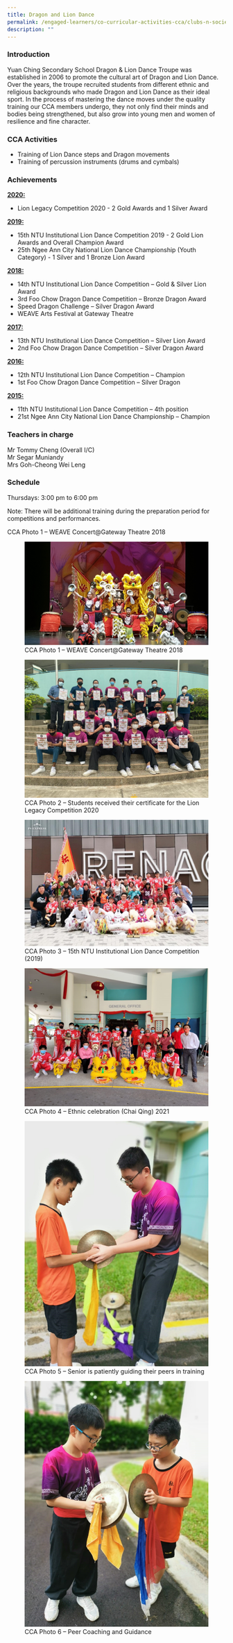 ```yaml
---
title: Dragon and Lion Dance
permalink: /engaged-learners/co-curricular-activities-cca/clubs-n-societies/robotics/
description: ""
---
```


### Introduction

Yuan Ching Secondary School Dragon & Lion Dance Troupe was established in 2006 to promote the cultural art of Dragon and Lion Dance. Over the years, the troupe recruited students from different ethnic and religious backgrounds who made Dragon and Lion Dance as their ideal sport. In the process of mastering the dance moves under the quality training our CCA members undergo, they not only find their minds and bodies being strengthened, but also grow into young men and women of resilience and fine character.

### CCA Activities

*   Training of Lion Dance steps and Dragon movements
*   Training of percussion instruments (drums and cymbals)

### Achievements

<u><strong> 2020: </strong></u>

* Lion Legacy Competition 2020 - 2 Gold Awards and 1 Silver Award


<u><strong> 2019: </strong></u>

*   15th NTU Institutional Lion Dance Competition 2019 - 2 Gold Lion Awards and Overall Champion Award
*   25th Ngee Ann City National Lion Dance Championship (Youth Category) - 1 Silver and 1 Bronze Lion Award  

<u><strong> 2018: </strong></u>

*   14th NTU Institutional Lion Dance Competition – Gold & Silver Lion Award
*   3rd Foo Chow Dragon Dance Competition – Bronze Dragon Award
*   Speed Dragon Challenge – Silver Dragon Award
*   WEAVE Arts Festival at Gateway Theatre

<u><strong> 2017: </strong></u>

*   13th NTU Institutional Lion Dance Competition – Silver Lion Award
*   2nd Foo Chow Dragon Dance Competition – Silver Dragon Award

<u><strong> 2016: </strong></u>

*   12th NTU Institutional Lion Dance Competition – Champion
*   1st Foo Chow Dragon Dance Competition – Silver Dragon

<u><strong> 2015: </strong></u>

*   11th NTU Institutional Lion Dance Competition – 4th position
*   21st Ngee Ann City National Lion Dance Championship – Champion

### Teachers in charge

Mr Tommy Cheng (Overall I/C) <br>
Mr Segar Muniandy <br>
Mrs Goh-Cheong Wei Leng

### Schedule

Thursdays: 3:00 pm to 6:00 pm

Note: There will be additional training during the preparation period for competitions and performances.

CCA Photo 1 – WEAVE Concert@Gateway Theatre 2018

<figure>  
<img src="/images/Dragon%20and%20Lion%20Dance-1.jpg">  
<figcaption> CCA Photo 1 – WEAVE Concert@Gateway Theatre 2018 </figcaption>  
</figure>

<figure>  
<img src="/images/Dragon%20and%20Lion%20Dance-2.jpg">  
<figcaption> CCA Photo 2 – Students received their certificate for the Lion Legacy Competition 2020 </figcaption>  
</figure>

<figure>  
<img src="/images/Dragon%20and%20Lion%20Dance-3.jpg">  
<figcaption> CCA Photo 3 – 15th NTU Institutional Lion Dance Competition (2019)</figcaption>  
</figure>

<figure>  
<img src="/images/Dragon%20and%20Lion%20Dance-4.jpg">  
<figcaption> CCA Photo 4 – Ethnic celebration (Chai Qing) 2021 </figcaption>  
</figure>

<figure>  
<img src="/images/Dragon%20and%20Lion%20Dance-5.jpg">  
<figcaption> CCA Photo 5 – Senior is patiently guiding their peers in training </figcaption>  
</figure>

<figure>  
<img src="/images/Dragon%20and%20Lion%20Dance-6.jpg">  
<figcaption> CCA Photo 6 – Peer Coaching and Guidance </figcaption>  
</figure>